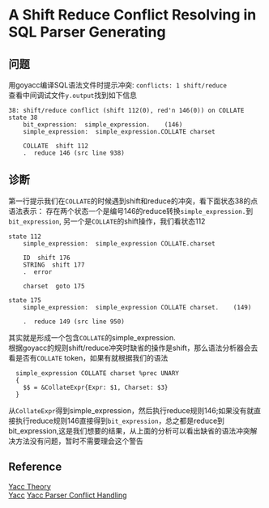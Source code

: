 # A Shift Reduce Conflict Resolving in SQL Parser Generating
## 问题
用goyacc编译SQL语法文件时提示冲突:
`conflicts: 1 shift/reduce`  
查看中间调试文件`y.output`找到如下信息
```console
38: shift/reduce conflict (shift 112(0), red'n 146(0)) on COLLATE
state 38
	bit_expression:  simple_expression.    (146)
	simple_expression:  simple_expression.COLLATE charset

	COLLATE  shift 112
	.  reduce 146 (src line 938)
```

## 诊断
第一行提示我们在`COLLATE`的时候遇到shift和reduce的冲突，看下面状态38的点语法表示：
存在两个状态一个是编号146的reduce转换`simple_expression.`到`bit_expression`,
另一个是`COLLATE`的shift操作，我们看状态112
```console
state 112
	simple_expression:  simple_expression COLLATE.charset

	ID  shift 176
	STRING  shift 177
	.  error

	charset  goto 175

state 175
  	simple_expression:  simple_expression COLLATE charset.    (149)

  	.  reduce 149 (src line 950)

```
其实就是形成一个包含`COLLATE`的simple_expression.  
根据goyacc的规则shift/reduce冲突时缺省的操作是shift，那么语法分析器会去看是否有`COLLATE` token，如果有就根据我们的语法
```console
  simple_expression COLLATE charset %prec UNARY
  {
    $$ = &CollateExpr{Expr: $1, Charset: $3}
  }
```
从`CollateExpr`得到simple_expression，然后执行reduce规则146;如果没有就直接执行reduce规则146直接得到`bit_expression`，总之都是reduce到bit_expression,这是我们想要的结果，从上面的分析可以看出缺省的语法冲突解决方法没有问题，暂时不需要理会这个警告

## Reference
[Yacc Theory](https://www.epaperpress.com/lexandyacc/thy.html)  
[Yacc](http://dinosaur.compilertools.net/yacc/)
[Yacc Parser Conflict Handling](https://www2.cs.arizona.edu/classes/cs453/fall14/DOCS/conflicts.pdf)
